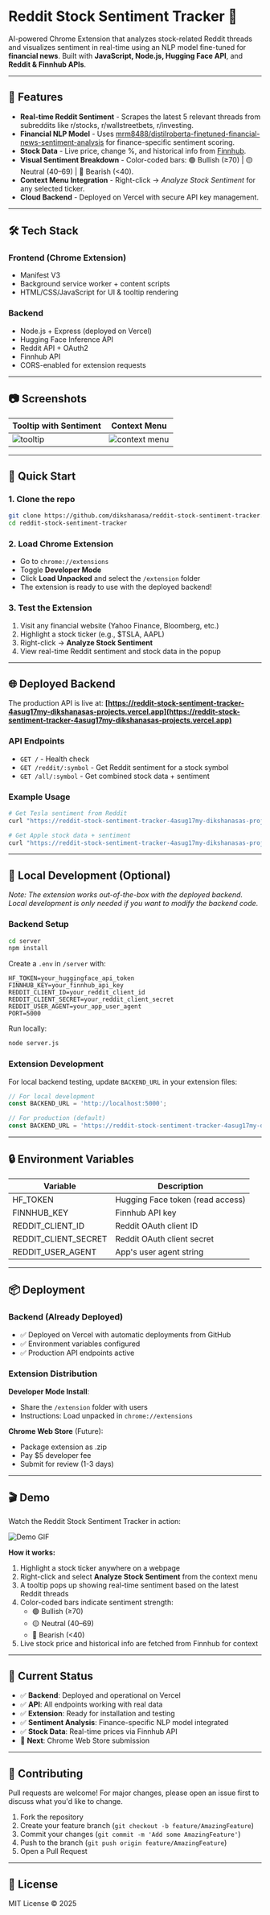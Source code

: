 # Reddit Stock Sentiment Tracker 🚀

AI-powered Chrome Extension that analyzes stock-related Reddit threads and visualizes sentiment in real-time using an NLP model fine-tuned for **financial news**. Built with **JavaScript, Node.js, Hugging Face API**, and **Reddit & Finnhub APIs**.

---

## 📌 Features

- **Real-time Reddit Sentiment** - Scrapes the latest 5 relevant threads from subreddits like r/stocks, r/wallstreetbets, r/investing.
- **Financial NLP Model** - Uses [mrm8488/distilroberta-finetuned-financial-news-sentiment-analysis](https://huggingface.co/mrm8488/distilroberta-finetuned-financial-news-sentiment-analysis) for finance-specific sentiment scoring.
- **Stock Data** - Live price, change %, and historical info from [Finnhub](https://finnhub.io/).
- **Visual Sentiment Breakdown** - Color-coded bars: 🟢 Bullish (≥70) | 🟡 Neutral (40–69) | 🔴 Bearish (<40).
- **Context Menu Integration** - Right-click → *Analyze Stock Sentiment* for any selected ticker.
- **Cloud Backend** - Deployed on Vercel with secure API key management.

---

## 🛠 Tech Stack

### **Frontend (Chrome Extension)**
- Manifest V3
- Background service worker + content scripts
- HTML/CSS/JavaScript for UI & tooltip rendering

### **Backend**
- Node.js + Express (deployed on Vercel)
- Hugging Face Inference API
- Reddit API + OAuth2
- Finnhub API
- CORS-enabled for extension requests

---

## 📷 Screenshots

| Tooltip with Sentiment | Context Menu |
|------------------------|--------------|
| ![tooltip](src/assets/tooltip.png) | ![context menu](src/assets/context-menu.png) |

---

## 🚀 Quick Start

### **1. Clone the repo**

```bash
git clone https://github.com/dikshanasa/reddit-stock-sentiment-tracker.git
cd reddit-stock-sentiment-tracker
```

### **2. Load Chrome Extension**

- Go to `chrome://extensions`
- Toggle **Developer Mode**
- Click **Load Unpacked** and select the `/extension` folder
- The extension is ready to use with the deployed backend!

### **3. Test the Extension**

1. Visit any financial website (Yahoo Finance, Bloomberg, etc.)
2. Highlight a stock ticker (e.g., $TSLA, AAPL)
3. Right-click → **Analyze Stock Sentiment**
4. View real-time Reddit sentiment and stock data in the popup

---

## 🌐 Deployed Backend

The production API is live at:
**[https://reddit-stock-sentiment-tracker-4asug17my-dikshanasas-projects.vercel.app](https://reddit-stock-sentiment-tracker-4asug17my-dikshanasas-projects.vercel.app)**

### **API Endpoints**

- `GET /` - Health check
- `GET /reddit/:symbol` - Get Reddit sentiment for a stock symbol
- `GET /all/:symbol` - Get combined stock data + sentiment

### **Example Usage**

```bash
# Get Tesla sentiment from Reddit
curl "https://reddit-stock-sentiment-tracker-4asug17my-dikshanasas-projects.vercel.app/reddit/TSLA"

# Get Apple stock data + sentiment
curl "https://reddit-stock-sentiment-tracker-4asug17my-dikshanasas-projects.vercel.app/all/AAPL"
```

---

## 🔧 Local Development (Optional)

*Note: The extension works out-of-the-box with the deployed backend. Local development is only needed if you want to modify the backend code.*

### **Backend Setup**

```bash
cd server
npm install
```

Create a `.env` in `/server` with:

```env
HF_TOKEN=your_huggingface_api_token
FINNHUB_KEY=your_finnhub_api_key
REDDIT_CLIENT_ID=your_reddit_client_id
REDDIT_CLIENT_SECRET=your_reddit_client_secret
REDDIT_USER_AGENT=your_app_user_agent
PORT=5000
```

Run locally:

```bash
node server.js
```

### **Extension Development**

For local backend testing, update `BACKEND_URL` in your extension files:

```javascript
// For local development
const BACKEND_URL = 'http://localhost:5000';

// For production (default)
const BACKEND_URL = 'https://reddit-stock-sentiment-tracker-4asug17my-dikshanasas-projects.vercel.app';
```

---

## 🔒 Environment Variables

| Variable | Description |
|----------|-------------|
| HF_TOKEN | Hugging Face token (read access) |
| FINNHUB_KEY | Finnhub API key |
| REDDIT_CLIENT_ID | Reddit OAuth client ID |
| REDDIT_CLIENT_SECRET | Reddit OAuth client secret |
| REDDIT_USER_AGENT | App's user agent string |

---

## 📦 Deployment

### **Backend (Already Deployed)**

- ✅ Deployed on Vercel with automatic deployments from GitHub
- ✅ Environment variables configured
- ✅ Production API endpoints active

### **Extension Distribution**

**Developer Mode Install**:
- Share the `/extension` folder with users
- Instructions: Load unpacked in `chrome://extensions`

**Chrome Web Store** (Future):
- Package extension as .zip
- Pay $5 developer fee
- Submit for review (1-3 days)

---

## 🎬 Demo

Watch the Reddit Stock Sentiment Tracker in action:

![Demo GIF](src/assets/redditDemo.gif)

**How it works:**

1. Highlight a stock ticker anywhere on a webpage
2. Right-click and select **Analyze Stock Sentiment** from the context menu
3. A tooltip pops up showing real-time sentiment based on the latest Reddit threads
4. Color-coded bars indicate sentiment strength:
   - 🟢 Bullish (≥70)
   - 🟡 Neutral (40–69)
   - 🔴 Bearish (<40)
5. Live stock price and historical info are fetched from Finnhub for context

---

## 🚀 Current Status

- ✅ **Backend**: Deployed and operational on Vercel
- ✅ **API**: All endpoints working with real data
- ✅ **Extension**: Ready for installation and testing
- ✅ **Sentiment Analysis**: Finance-specific NLP model integrated
- ✅ **Stock Data**: Real-time prices via Finnhub API
- 🔄 **Next**: Chrome Web Store submission

---

## 🤝 Contributing

Pull requests are welcome! For major changes, please open an issue first to discuss what you'd like to change.

1. Fork the repository
2. Create your feature branch (`git checkout -b feature/AmazingFeature`)
3. Commit your changes (`git commit -m 'Add some AmazingFeature'`)
4. Push to the branch (`git push origin feature/AmazingFeature`)
5. Open a Pull Request

---

## 📜 License

MIT License © 2025